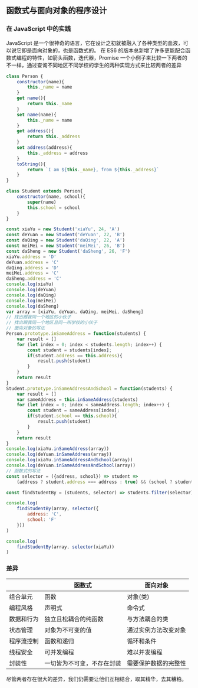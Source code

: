 ## 函数式与面向对象的程序设计
### 在 JavaScript 中的实践
JavaScript 是一个很神奇的语言，它在设计之初就被融入了各种类型的血液，可以说它即是面向对象的，也是函数式的。
在 ES6 的版本总新增了许多更能配合函数式编程的特性，如箭头函数，迭代器，Promise
一个小例子来比较一下两者的不一样，通过查询不同地区不同学校的学生的两种实现方式来比较两者的差异
```javaScript
class Person {
    constructor(name){
        this._name = name
    }
    get name(){
        return this._name
    }
    set name(name){
        this._name = name
    }
    get address(){
        return this._address
    }
    set address(address){
        this._address = address
    }
    toString(){
        return `I am ${this._name}, from ${this._address}`
    }
}

class Student extends Person{
    constructor(name, school){
        super(name)
        this.school = school
    }
}

const xiaYu = new Student('xiaYu', 24, 'A')
const deYuan = new Student('deYuan', 22, 'B')
const daQing = new Student('daQing', 22, 'A')
const meiMei = new Student('meiMei', 26, 'B')
const daSheng = new Student('daSheng', 26, 'F')
xiaYu.address = 'D'
deYuan.address = 'C'
daQing.address = 'D'
meiMei.address = 'C'
daSheng.address = 'C'
console.log(xiaYu)
console.log(deYuan)
console.log(daQing)
console.log(meiMei)
console.log(daSheng)
var array = [xiaYu, deYuan, daQing, meiMei, daSheng]
// 找出跟我同一个地区的小伙子
// 找出跟我同一个地区且同一所学校的小伙子
// 面向对象的写法
Person.prototype.inSameAddress = function(students) {
    var result = []
    for (let index = 0; index < students.length; index++) {
        const student = students[index];
        if(student.address == this.address){
            result.push(student)
        }
    }
    return result
}
Student.prototype.inSameAddressAndSchool = function(students) {
    var result = []
    var sameAddress = this.inSameAddress(students)
    for (let index = 0; index < sameAddress.length; index++) {
        const student = sameAddress[index];
        if(student.school == this.school){
            result.push(student)
        }
    }
    return result
}
console.log(xiaYu.inSameAddress(array))
console.log(deYuan.inSameAddress(array))
console.log(xiaYu.inSameAddressAndSchool(array))
console.log(deYuan.inSameAddressAndSchool(array))
// 函数式的写法
const selector = ({address, school}) => student => 
    (address ? student.address === address : true) && (school ? student.school === school : true)

const findStudentBy = (students, selector) => students.filter(selector)

console.log(
    findStudentBy(array, selector({
        address: 'C',
        school: 'F'
    }))
)

console.log(
    findStudentBy(array, selector(xiaYu))
)
```

### 差异
|       |函数式|面向对象|
|------|------------|------------|
|组合单元|函数|对象(类)|
|编程风格|声明式|命令式|
|数据和行为|独立且松耦合的纯函数|与方法耦合的类|
|状态管理|对象为不可变的值|通过实例方法改变对象|
|程序流控制|函数和递归|循环和条件|
|线程安全|可并发编程|难以并发编程|
|封装性|一切皆为不可变，不存在封装|需要保护数据的完整性|

尽管两者存在很大的差异，我们仍需要让他们互相结合，取其精华，去其糟粕。